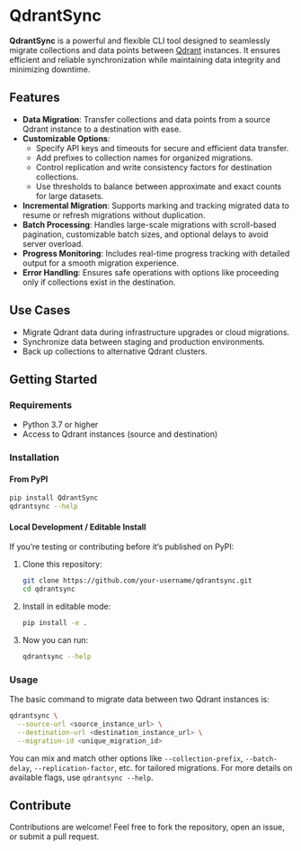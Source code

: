 # QdrantSync

**QdrantSync** is a powerful and flexible CLI tool designed to seamlessly migrate collections and data points between [Qdrant](https://qdrant.tech/documentation/) instances. It ensures efficient and reliable synchronization while maintaining data integrity and minimizing downtime.

## Features

- **Data Migration**: Transfer collections and data points from a source Qdrant instance to a destination with ease.
- **Customizable Options**:
  - Specify API keys and timeouts for secure and efficient data transfer.
  - Add prefixes to collection names for organized migrations.
  - Control replication and write consistency factors for destination collections.
  - Use thresholds to balance between approximate and exact counts for large datasets.
- **Incremental Migration**: Supports marking and tracking migrated data to resume or refresh migrations without duplication.
- **Batch Processing**: Handles large-scale migrations with scroll-based pagination, customizable batch sizes, and optional delays to avoid server overload.
- **Progress Monitoring**: Includes real-time progress tracking with detailed output for a smooth migration experience.
- **Error Handling**: Ensures safe operations with options like proceeding only if collections exist in the destination.

## Use Cases

- Migrate Qdrant data during infrastructure upgrades or cloud migrations.
- Synchronize data between staging and production environments.
- Back up collections to alternative Qdrant clusters.

## Getting Started

### Requirements

- Python 3.7 or higher
- Access to Qdrant instances (source and destination)

### Installation

#### From PyPI

```bash
pip install QdrantSync
qdrantsync --help
```

#### Local Development / Editable Install

If you’re testing or contributing before it’s published on PyPI:

1. Clone this repository:
   ```bash
   git clone https://github.com/your-username/qdrantsync.git
   cd qdrantsync
   ```
2. Install in editable mode:
   ```bash
   pip install -e .
   ```
3. Now you can run:
   ```bash
   qdrantsync --help
   ```

### Usage

The basic command to migrate data between two Qdrant instances is:

```bash
qdrantsync \
  --source-url <source_instance_url> \
  --destination-url <destination_instance_url> \
  --migration-id <unique_migration_id>
```

You can mix and match other options like `--collection-prefix`, `--batch-delay`, `--replication-factor`, etc. for tailored migrations. For more details on available flags, use `qdrantsync --help`.

## Contribute

Contributions are welcome! Feel free to fork the repository, open an issue, or submit a pull request.

